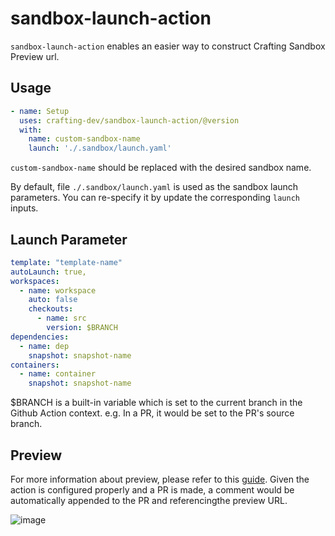 # sandbox-launch-action

`sandbox-launch-action` enables an easier way to construct Crafting Sandbox Preview url. 

## Usage

```yaml
- name: Setup
  uses: crafting-dev/sandbox-launch-action/@version
  with:
    name: custom-sandbox-name
    launch: './.sandbox/launch.yaml'
```

`custom-sandbox-name` should be replaced with the desired sandbox name. 

By default, file `./.sandbox/launch.yaml` is used as the sandbox launch parameters. You can re-specify it by update the corresponding `launch` inputs. 

## Launch Parameter

```yaml
template: "template-name"
autoLaunch: true,
workspaces:
  - name: workspace
    auto: false
    checkouts:
      - name: src
        version: $BRANCH
dependencies:
  - name: dep
    snapshot: snapshot-name
containers:
  - name: container
    snapshot: snapshot-name

```

$BRANCH is a built-in variable which is set to the current branch in the Github Action context. e.g. In a PR, it would be set to the PR's source branch.

## Preview

For more information about preview, please refer to this [guide](https://docs.sandboxes.cloud/docs/git-integration). Given the action is configured properly and a PR is made, a comment would be automatically appended to the PR and referencingthe preview URL.

![image](https://user-images.githubusercontent.com/501218/223888109-d9ac3567-4d33-44a5-98d9-d4599cb24ac3.png)


